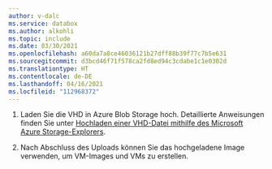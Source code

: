 ```yaml
---
author: v-dalc
ms.service: databox
ms.author: alkohli
ms.topic: include
ms.date: 03/30/2021
ms.openlocfilehash: a60da7a8ce46036121b27dff88b39f77c7b5e631
ms.sourcegitcommit: d3bcd46f71f578ca2fd8ed94c3cdabe1c1e0302d
ms.translationtype: HT
ms.contentlocale: de-DE
ms.lasthandoff: 04/16/2021
ms.locfileid: "112968372"
---
```

1. Laden Sie die VHD in Azure Blob Storage hoch. Detaillierte Anweisungen finden Sie unter [Hochladen einer VHD-Datei mithilfe des Microsoft Azure Storage-Explorers](../articles/devtest-labs/devtest-lab-upload-vhd-using-storage-explorer.md).

1. Nach Abschluss des Uploads können Sie das hochgeladene Image verwenden, um VM-Images und VMs zu erstellen.
